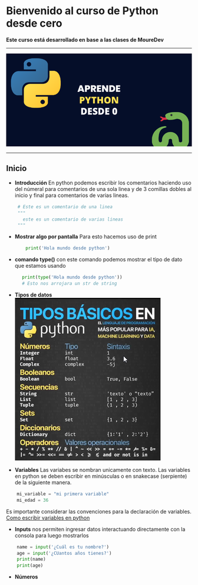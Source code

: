 # Bienvenido al curso de Python desde cero

<b>Este curso está desarrollado en base a las clases de MoureDev</b>

---

![Curso de Python para principiantes](img/python.png)

---

## Inicio

- <b>Introducción</b>
  En python podemos escribir los comentarios haciendo uso del númeral para comentarios de una sola linea y de 3 comillas dobles al inicio y final para comentarios de varias lineas.
  ```Python
   # Este es un comentario de una linea
   """
     este es un comentario de varias lineas
   """
  ```
- <b>Mostrar algo por pantalla</b>
  Para esto hacemos uso de print
  ```Python
      print('Hola mundo desde python')
  ```
- <b>comando type()</b>
  con este comando podemos mostrar el tipo de dato que estamos usando

```Python
      print(type('Hola mundo desde python'))
      # Esto nos arrojara un str de string
```

- <b>Tipos de datos</b>
  ![Tipos de datos en Python](img/tipos-de-datos.png)

- <b>Variables</b>
  Las variabes se nombran unicamente con texto.
  Las variables en python se deben escribir en minúsculas o en snakecase (serpiente) de la siguiente manera.

```Python
    mi_variable = "mi primera variable"
    mi_edad = 36
```

Es importante considerar las convenciones para la declaración de variables.
[Como escribir variables en python](https://github.com/Asabeneh/30-Days-Of-Python/blob/master/02_Day_Variables_builtin_functions/02_variables_builtin_functions.md)

- <b>Inputs</b>
  nos permiten ingresar datos interactuando directamente con la consola para luego mostrarlos

```Python
    name = input('¿Cuál es tu nombre?')
    age = input('¿CUantos años tienes?')
    print(name)
    print(age)
```

- <b>Números</b>
